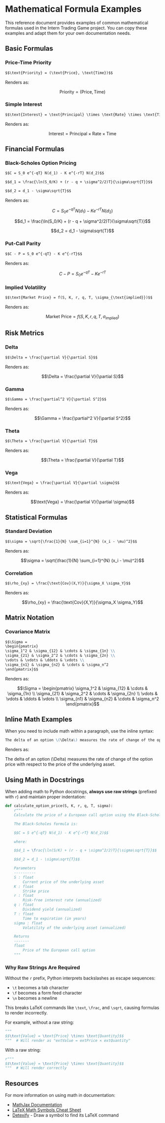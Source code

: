 # Mathematical Formula Examples

This reference document provides examples of common mathematical formulas used in the Intern Trading Game project. You can copy these examples and adapt them for your own documentation needs.

## Basic Formulas

### Price-Time Priority

```markdown
$$\text{Priority} = (\text{Price}, \text{Time})$$
```

Renders as:

$$\text{Priority} = (\text{Price}, \text{Time})$$

### Simple Interest

```markdown
$$\text{Interest} = \text{Principal} \times \text{Rate} \times \text{Time}$$
```

Renders as:

$$\text{Interest} = \text{Principal} \times \text{Rate} \times \text{Time}$$

## Financial Formulas

### Black-Scholes Option Pricing

```markdown
$$C = S_0 e^{-qT} N(d_1) - K e^{-rT} N(d_2)$$

$$d_1 = \frac{\ln(S_0/K) + (r - q + \sigma^2/2)T}{\sigma\sqrt{T}}$$

$$d_2 = d_1 - \sigma\sqrt{T}$$
```

Renders as:

$$C = S_0 e^{-qT} N(d_1) - K e^{-rT} N(d_2)$$

$$d_1 = \frac{\ln(S_0/K) + (r - q + \sigma^2/2)T}{\sigma\sqrt{T}}$$

$$d_2 = d_1 - \sigma\sqrt{T}$$

### Put-Call Parity

```markdown
$$C - P = S_0 e^{-qT} - K e^{-rT}$$
```

Renders as:

$$C - P = S_0 e^{-qT} - K e^{-rT}$$

### Implied Volatility

```markdown
$$\text{Market Price} = f(S, K, r, q, T, \sigma_{\text{implied}})$$
```

Renders as:

$$\text{Market Price} = f(S, K, r, q, T, \sigma_{\text{implied}})$$

## Risk Metrics

### Delta

```markdown
$$\Delta = \frac{\partial V}{\partial S}$$
```

Renders as:

$$\Delta = \frac{\partial V}{\partial S}$$

### Gamma

```markdown
$$\Gamma = \frac{\partial^2 V}{\partial S^2}$$
```

Renders as:

$$\Gamma = \frac{\partial^2 V}{\partial S^2}$$

### Theta

```markdown
$$\Theta = \frac{\partial V}{\partial T}$$
```

Renders as:

$$\Theta = \frac{\partial V}{\partial T}$$

### Vega

```markdown
$$\text{Vega} = \frac{\partial V}{\partial \sigma}$$
```

Renders as:

$$\text{Vega} = \frac{\partial V}{\partial \sigma}$$

## Statistical Formulas

### Standard Deviation

```markdown
$$\sigma = \sqrt{\frac{1}{N} \sum_{i=1}^{N} (x_i - \mu)^2}$$
```

Renders as:

$$\sigma = \sqrt{\frac{1}{N} \sum_{i=1}^{N} (x_i - \mu)^2}$$

### Correlation

```markdown
$$\rho_{xy} = \frac{\text{Cov}(X,Y)}{\sigma_X \sigma_Y}$$
```

Renders as:

$$\rho_{xy} = \frac{\text{Cov}(X,Y)}{\sigma_X \sigma_Y}$$

## Matrix Notation

### Covariance Matrix

```markdown
$$\Sigma =
\begin{pmatrix}
\sigma_1^2 & \sigma_{12} & \cdots & \sigma_{1n} \\
\sigma_{21} & \sigma_2^2 & \cdots & \sigma_{2n} \\
\vdots & \vdots & \ddots & \vdots \\
\sigma_{n1} & \sigma_{n2} & \cdots & \sigma_n^2
\end{pmatrix}$$
```

Renders as:

$$\Sigma =
\begin{pmatrix}
\sigma_1^2 & \sigma_{12} & \cdots & \sigma_{1n} \\
\sigma_{21} & \sigma_2^2 & \cdots & \sigma_{2n} \\
\vdots & \vdots & \ddots & \vdots \\
\sigma_{n1} & \sigma_{n2} & \cdots & \sigma_n^2
\end{pmatrix}$$

## Inline Math Examples

When you need to include math within a paragraph, use the inline syntax:

```markdown
The delta of an option \(\Delta\) measures the rate of change of the option price with respect to the price of the underlying asset.
```

Renders as:

The delta of an option \(\Delta\) measures the rate of change of the option price with respect to the price of the underlying asset.

## Using Math in Docstrings

When adding math to Python docstrings, **always use raw strings** (prefixed with `r`) and maintain proper indentation:

```python
def calculate_option_price(S, K, r, q, T, sigma):
    r"""
    Calculate the price of a European call option using the Black-Scholes formula.

    The Black-Scholes formula is:

    $$C = S e^{-qT} N(d_1) - K e^{-rT} N(d_2)$$

    where:

    $$d_1 = \frac{\ln(S/K) + (r - q + \sigma^2/2)T}{\sigma\sqrt{T}}$$

    $$d_2 = d_1 - \sigma\sqrt{T}$$

    Parameters
    ----------
    S : float
        Current price of the underlying asset
    K : float
        Strike price
    r : float
        Risk-free interest rate (annualized)
    q : float
        Dividend yield (annualized)
    T : float
        Time to expiration (in years)
    sigma : float
        Volatility of the underlying asset (annualized)

    Returns
    -------
    float
        Price of the European call option
    """
```

### Why Raw Strings Are Required

Without the `r` prefix, Python interprets backslashes as escape sequences:
- `\t` becomes a tab character
- `\f` becomes a form feed character
- `\n` becomes a newline

This breaks LaTeX commands like `\text`, `\frac`, and `\sqrt`, causing formulas to render incorrectly.

For example, without a raw string:
```python
"""
$$\text{Value} = \text{Price} \times \text{Quantity}$$
"""  # Will render as "extValue = extPrice × extQuantity"
```

With a raw string:
```python
r"""
$$\text{Value} = \text{Price} \times \text{Quantity}$$
"""  # Will render correctly
```

## Resources

For more information on using math in documentation:

- [MathJax Documentation](https://docs.mathjax.org/)
- [LaTeX Math Symbols Cheat Sheet](https://www.caam.rice.edu/~heinken/latex/symbols.pdf)
- [Detexify](https://detexify.kirelabs.org/classify.html) - Draw a symbol to find its LaTeX command
